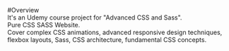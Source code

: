 #Overview  
It's an Udemy course project for "Advanced CSS and Sass".  
Pure CSS SASS Website.   
Cover complex CSS animations, advanced responsive design techniques, flexbox layouts, Sass, CSS architecture, fundamental CSS concepts.  
